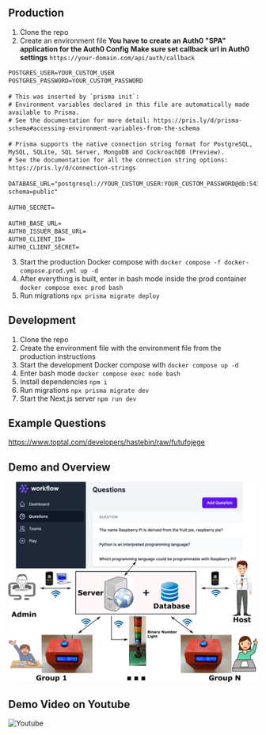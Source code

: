 ## Production

1. Clone the repo
2. Create an environment file
**You have to create an Auth0 "SPA" application for the Auth0 Config**
**Make sure set callback url in Auth0 settings** `https://your-domain.com/api/auth/callback`
```env
POSTGRES_USER=YOUR_CUSTOM_USER
POSTGRES_PASSWORD=YOUR_CUSTOM_PASSWORD

# This was inserted by `prisma init`:
# Environment variables declared in this file are automatically made available to Prisma.
# See the documentation for more detail: https://pris.ly/d/prisma-schema#accessing-environment-variables-from-the-schema

# Prisma supports the native connection string format for PostgreSQL, MySQL, SQLite, SQL Server, MongoDB and CockroachDB (Preview).
# See the documentation for all the connection string options: https://pris.ly/d/connection-strings

DATABASE_URL="postgresql://YOUR_CUSTOM_USER:YOUR_CUSTOM_PASSWORD@db:5432/YOUR_CUSTOM_USER?schema=public"

AUTH0_SECRET=

AUTH0_BASE_URL=
AUTH0_ISSUER_BASE_URL=
AUTH0_CLIENT_ID=
AUTH0_CLIENT_SECRET=
```
3. Start the production Docker compose with `docker compose -f docker-compose.prod.yml up -d`
4. After everything is built, enter in bash mode inside the prod container `docker compose exec prod bash`
5. Run migrations `npx prisma migrate deploy`

## Development
1. Clone the repo
2. Create the environment file with the environment file from the production instructions
3. Start the development Docker compose with `docker compose up -d`
4. Enter bash mode `docker compose exec node bash`
5. Install dependencies `npm i`
6. Run migrations `npx prisma migrate dev`
7. Start the Next.js server `npm run dev`

## Example Questions
https://www.toptal.com/developers/hastebin/raw/futufojege

## Demo and Overview
![Game Web and overview](https://github.com/RoboticsAndCloud/kahoot/blob/master/SummerCamp1.png)

## Demo Video on Youtube
![Youtube](https://youtu.be/HhMATRF0cr0)
